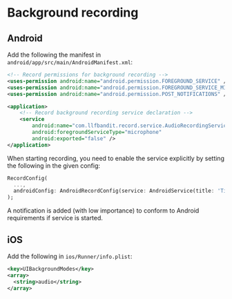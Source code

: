 # Background recording

## Android

Add the following the manifest in `android/app/src/main/AndroidManifest.xml`:

```xml
<!-- Record permissions for background recording -->
<uses-permission android:name="android.permission.FOREGROUND_SERVICE" />
<uses-permission android:name="android.permission.FOREGROUND_SERVICE_MICROPHONE" />
<uses-permission android:name="android.permission.POST_NOTIFICATIONS" />

<application>
    <!-- Record background recording service declaration -->
    <service
        android:name="com.llfbandit.record.service.AudioRecordingService"
        android:foregroundServiceType="microphone"
        android:exported="false" />
</application>
```

When starting recording, you need to enable the service explicitly by setting the following in the given config:
```dart
RecordConfig(
  ...,
  androidConfig: AndroidRecordConfig(service: AndroidService(title: 'Title', content: 'Content...'))
);
```

A notification is added (with low importance) to conform to Android requirements if service is started.

## iOS

Add the following in `ios/Runner/info.plist`:

```xml
<key>UIBackgroundModes</key>
<array>
  <string>audio</string>
</array>
```
